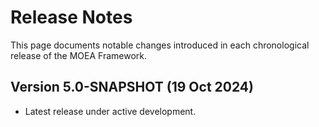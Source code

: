 # Release Notes

This page documents notable changes introduced in each chronological release of the MOEA Framework.

## Version 5.0-SNAPSHOT (19 Oct 2024)

  * Latest release under active development.
